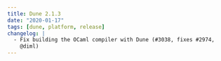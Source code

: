 ```yaml
---
title: Dune 2.1.3
date: "2020-01-17"
tags: [dune, platform, release]
changelog: |
  - Fix building the OCaml compiler with Dune (#3038, fixes #2974,
    @diml)
---
```

